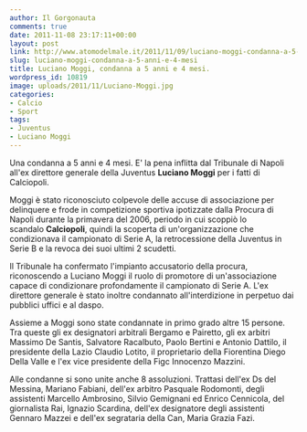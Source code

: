 ```yaml
---
author: Il Gorgonauta
comments: true
date: 2011-11-08 23:17:11+00:00
layout: post
link: http://www.atomodelmale.it/2011/11/09/luciano-moggi-condanna-a-5-anni-e-4-mesi/
slug: luciano-moggi-condanna-a-5-anni-e-4-mesi
title: Luciano Moggi, condanna a 5 anni e 4 mesi.
wordpress_id: 10819
image: uploads/2011/11/Luciano-Moggi.jpg
categories:
- Calcio
- Sport
tags:
- Juventus
- Luciano Moggi
---
```



Una condanna a 5 anni e 4 mesi. E' la pena inflitta dal Tribunale di Napoli all'ex direttore generale della Juventus **Luciano Moggi** per i fatti di Calciopoli.

Moggi è stato riconosciuto colpevole delle accuse di associazione per delinquere e frode in competizione sportiva ipotizzate dalla Procura di Napoli durante la primavera del 2006, periodo in cui scoppiò lo scandalo **Calciopoli**, quindi la scoperta di un'organizzazione che condizionava il campionato di Serie A, la retrocessione della Juventus in Serie B e la revoca dei suoi ultimi 2 scudetti.

Il Tribunale ha confermato l'impianto accusatorio della procura, riconoscendo a Luciano Moggi il ruolo di promotore di un'associazione capace di condizionare profondamente il campionato di Serie A. L'ex direttore generale è stato inoltre condannato all'interdizione in perpetuo dai pubblici uffici e al daspo.

Assieme a Moggi sono state condannate in primo grado altre 15 persone. Tra queste gli ex designatori arbitrali Bergamo e Pairetto, gli ex arbitri Massimo De Santis, Salvatore Racalbuto, Paolo Bertini e Antonio Dattilo, il presidente della Lazio Claudio Lotito, il proprietario della Fiorentina Diego Della Valle e l'ex vice presidente della Figc Innocenzo Mazzini.

Alle condanne si sono unite anche 8 assoluzioni. Trattasi dell'ex Ds del Messina, Mariano Fabiani, dell'ex arbitro Pasquale Rodomonti, degli assistenti Marcello Ambrosino, Silvio Gemignani ed Enrico Cennicola, del giornalista Rai, Ignazio Scardina, dell'ex designatore degli assistenti Gennaro Mazzei e dell'ex segrataria della Can, Maria Grazia Fazi.

